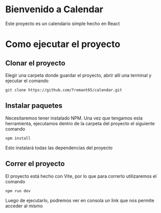 # Bienvenido a Calendar

Este proyecto es un calendario simple hecho en React

# Como ejecutar el proyecto

## Clonar el proyecto

Elegir una carpeta donde guardar el proyecto, abrir allí una terminal y ejecutar el comando

`git clone https://github.com/fromant65/calendar.git`

## Instalar paquetes

Necesitaremos tener instalado NPM. Una vez que tengamos esta herramienta, ejecutamos dentro de la carpeta del proyecto el siguiente comando

`npm install`

Esto instalará todas las dependencias del proyecto

## Correr el proyecto

El proyecto está hecho con Vite, por lo que para correrlo utilizaremos el comando

`npm run dev`

Luego de ejecutarlo, podremos ver en consola un link que nos permite acceder al mismo
